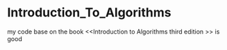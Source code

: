 Introduction_To_Algorithms
==========================

my  code base on  the book &lt;&lt;Introduction to Algorithms third edition >> is good
